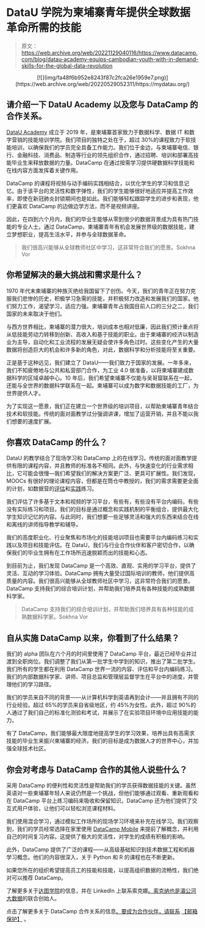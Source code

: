 # DataU 学院为柬埔寨青年提供全球数据革命所需的技能

> 原文：<https://web.archive.org/web/20221129040116/https://www.datacamp.com/blog/datau-academy-equips-cambodian-youth-with-in-demand-skills-for-the-global-data-revolution>

<center>[![](img/fa48f6b952e8243f87c2fca26e1959e7.png)](https://web.archive.org/web/20220529052311/https://mydatau.org/)</center>

## 请介绍一下 DataU Academy 以及您与 DataCamp 的合作关系。

[DataU Academy](https://web.archive.org/web/20220529052311/https://mydatau.org/) 成立于 2019 年，是柬埔寨首家致力于数据科学、数据 IT 和数字营销的技能培训学院。我们项目的独特之处在于，超过 30%的课程致力于软技能培训，以确保我们的学员完全具备工作能力。我们位于金边，与柬埔寨电信、银行、金融科技、消费品、制造等行业的领先组织合作，通过招聘、培训和部署高技能毕业生来释放数据的力量。DataCamp 在通过按需学习提供硬数据科学技能和在线内容方面发挥着关键作用。

DataCamp 的课程将视频与动手编码实践相结合，以优化学生的学习和信息记忆。由于该平台的灵活性和数字弹性，我们的学生能够很好地适应并提高工作效率，即使在新冠肺炎封锁期间也是如此。我们能够轻松跟踪学生的进步和表现，他们更喜欢 DataCamp 的边做边学方法，而不是视频讲座。

因此，在四到六个月内，我们的毕业生能够从零到很少的数据背景成为具有热门技能的专业人士。通过 DataCamp，柬埔寨青年有机会发展世界级的数据技能，建立梦想职业，提高生活水平，并参与全球数据革命。

> 我们很高兴能够从全球教师社区中学习，这非常符合我们的愿景。Sokhna Vor

## 你希望解决的最大挑战和需求是什么？

1970 年代末柬埔寨的种族灭绝给我国留下了创伤。今天，我们的青年正在努力克服我们悲惨的历史，积极学习急需的技能，并积极努力改造和发展我们的国家。他们努力工作，渴望学习，适应力强。柬埔寨青年占我国目前人口的三分之二，我们国家的未来取决于他们。

与西方世界相比，柬埔寨的潜力很大，培训成本也相对低廉，因此我们预计重点将从低技能劳动力转移到创新、高收入和基于技能的职业。由于柬埔寨的经济以制造业为主导，自动化和工业流程的发展无疑会使许多角色过时。这些变化产生的大量数据将创造巨大的机会和许多新的角色，对此，数据科学和分析技能将至关重要。

正是基于这种远见，我们建立了 DataU——我们致力于国家的发展。一年多来，我们不知疲倦地与公共和私营部门合作，为工业 4.0 做准备，以将柬埔寨建成数据科学的区域卓越中心。10 年后，我们希望柬埔寨不仅能与吴哥窟联系在一起，还能与全世界的数据科学联系在一起。柬埔寨可以成为数字和数据技能的工厂，为世界提供人才。

为了实现这一愿景，我们正在建立一个世界级的培训项目，以帮助柬埔寨青年结合技术和软技能。传统的面对面教学过分强调讲课，增加了运营开销，并且不能以我们想要的速度扩展。

## 你喜欢 DataCamp 的什么？

DataU 的教学结合了现场学习和 DataCamp 上的在线学习。传统的面对面教学提供有限的课程内容，并且教师的标准各不相同。此外，与快速变化的行业需求相比，它可能会很慢—我们希望我们的解决方案更广泛、更具可扩展性。我们发现，MOOCs 有很好的理论课程内容，但都是在筒仓中教授的，我们的需求需要更全面的计划，如数据营的[评估](https://web.archive.org/web/20220529052311/http://datacamp.com/signal)和[实践](https://web.archive.org/web/20220529052311/http://datacamp.com/practice)练习。

我们评估了许多基于文本和视频的学习平台，有些有，有些没有平台内编码，有些没有实际练习和项目。我们的目标是通过概念和实践机制的平衡组合，提供最大化学生知识记忆的内容。与此同时，我们想要一些足够灵活和强大的东西来结合在线和离线的讲师指导教学和辅导。

我们的高度职业化、行业聚焦和市场化的技能培训项目也需要平台内编码练习和实践以及项目和技能评估。在 DataU，我们与行业合作伙伴和客户密切合作，以确保我们的毕业生拥有在工作场所迅速脱颖而出的技能和心态。

到目前为止，我们发现 DataCamp 是一个高效、直观、实用的学习平台，提供了灵活、互动的学习体验。DataCamp 拥有大量受过国际培训的教师，他们提供高质量的内容。我们很高兴能够从全球教师社区中学习，这非常符合我们的愿景。DataCamp 支持我们的综合培训计划，并帮助我们培养具有各种技能的成熟数据科学家。

> DataCamp 支持我们的综合培训计划，并帮助我们培养具有各种技能的成熟数据科学家。Sokhna Vor

## 自从实施 DataCamp 以来，你看到了什么结果？

我们的 alpha 团队在六个月的时间里使用了 DataCamp 平台，最近已经毕业并过渡到全职岗位。我们调整了我们从第一批学生中学到的知识，推出了第二批学生。我们所有的学生都在利用 DataCamp 世界一流的内容、评估和平台内编码练习。我们的内部数据科学家、讲师、项目总监和管理层监督学生在平台中的进度，并管理他们的学习路径。

我们的学员来自不同的背景——从计算机科学到英语再到会计——并且拥有不同的行业经验。超过 65%的学员来自省级地区，约 45%为女性。此外，超过 90%的人通过了我们自己的标准化测验和考试，并展示了在实验项目环境中应用技能的能力。

有了 DataCamp，我们能够最大限度地提高学生的学习效果，培养出具有高需求技能的毕业生来振兴柬埔寨的经济。我们的目标是成为数据人才的世界中心，并加强全球技术社区。

## 你会对考虑与 DataCamp 合作的其他人说些什么？

采用 DataCamp 的便利性和灵活性是帮助我们的学员获得数据技能的关键。虽然英语对一些柬埔寨年轻人来说仍然是一个挑战，但他们能够通过观看、重新观看和在 DataCamp 平台上练习编码来吸收和保留知识。DataCamp 还为他们提供了交互式用户体验，让他们可以轻松浏览课程材料。

我们使用混合学习，通过模拟工作场所的现场学习环境来补充在线学习。我们观察到，我们的学员经常选择在家里使用 [DataCamp Mobile](https://web.archive.org/web/20220529052311/http://datacamp.com/mobile) 来提前了解概念，并利用自己的时间复习内容。这提供了极大的灵活性，对学生的成绩有积极的影响。

此外，DataCamp 提供了广泛的课程——从高级基础知识到技术数据工程和机器学习概念。他们的内容很深入，关于 Python 和 R 的课程也在不断更新。

如果您所在的组织希望提高员工的技能和技能，以提高组织数据的流畅性，我们绝对可以推荐 DataCamp。

了解更多关于[达图学院](https://web.archive.org/web/20220529052311/https://mydatau.org/)的信息，并在 LinkedIn 上联系索克娜[。索克纳也是](https://web.archive.org/web/20220529052311/https://www.linkedin.com/in/sokhnavor/)[湄公河大数据](https://web.archive.org/web/20220529052311/https://mekongbigdata.com/)的联合创始人。

点击了解更多关于 DataCamp 合作关系的信息[。要成为合作伙伴，请联系](https://web.archive.org/web/20220529052311/https://www.datacamp.com/community/blog/free-datacamp-subscriptions) [【邮箱保护】](/web/20220529052311/https://www.datacamp.com/cdn-cgi/l/email-protection#84e3edf2e1e5f3e5fdc4e0e5f0e5e7e5e9f4aae7ebe9) 。